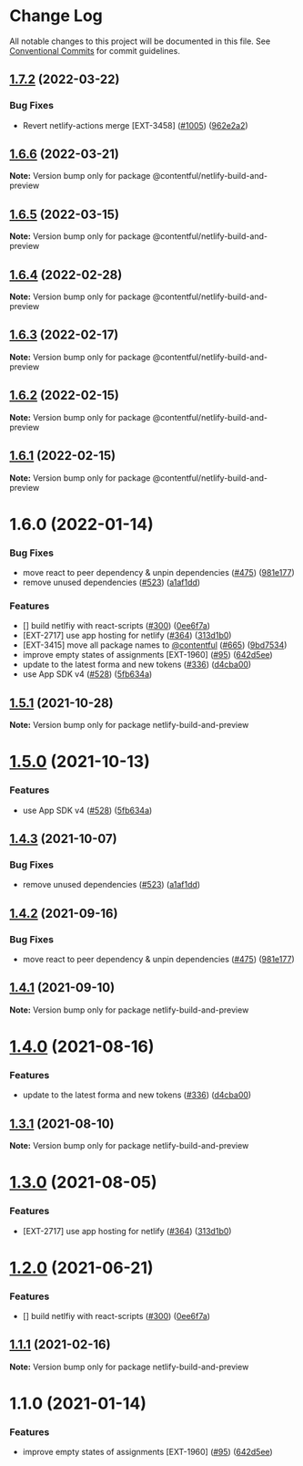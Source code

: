# Change Log

All notable changes to this project will be documented in this file.
See [Conventional Commits](https://conventionalcommits.org) for commit guidelines.

## [1.7.2](https://github.com/contentful/apps/compare/@contentful/netlify-build-and-preview@1.7.1...@contentful/netlify-build-and-preview@1.7.2) (2022-03-22)


### Bug Fixes

* Revert netlify-actions merge [EXT-3458] ([#1005](https://github.com/contentful/apps/issues/1005)) ([962e2a2](https://github.com/contentful/apps/commit/962e2a2ec39cda05c5238c20d6565cff5eb64d77))





## [1.6.6](https://github.com/contentful/apps/compare/@contentful/netlify-build-and-preview@1.6.5...@contentful/netlify-build-and-preview@1.6.6) (2022-03-21)

**Note:** Version bump only for package @contentful/netlify-build-and-preview





## [1.6.5](https://github.com/contentful/apps/compare/@contentful/netlify-build-and-preview@1.6.4...@contentful/netlify-build-and-preview@1.6.5) (2022-03-15)

**Note:** Version bump only for package @contentful/netlify-build-and-preview





## [1.6.4](https://github.com/contentful/apps/compare/@contentful/netlify-build-and-preview@1.6.3...@contentful/netlify-build-and-preview@1.6.4) (2022-02-28)

**Note:** Version bump only for package @contentful/netlify-build-and-preview





## [1.6.3](https://github.com/contentful/apps/compare/@contentful/netlify-build-and-preview@1.6.2...@contentful/netlify-build-and-preview@1.6.3) (2022-02-17)

**Note:** Version bump only for package @contentful/netlify-build-and-preview





## [1.6.2](https://github.com/contentful/apps/compare/@contentful/netlify-build-and-preview@1.6.1...@contentful/netlify-build-and-preview@1.6.2) (2022-02-15)

**Note:** Version bump only for package @contentful/netlify-build-and-preview





## [1.6.1](https://github.com/contentful/apps/compare/@contentful/netlify-build-and-preview@1.6.0...@contentful/netlify-build-and-preview@1.6.1) (2022-02-15)

**Note:** Version bump only for package @contentful/netlify-build-and-preview





# 1.6.0 (2022-01-14)


### Bug Fixes

* move react to peer dependency & unpin dependencies ([#475](https://github.com/contentful/apps/issues/475)) ([981e177](https://github.com/contentful/apps/commit/981e177092fafdcce211822277d3ee0dad7ae689))
* remove unused dependencies ([#523](https://github.com/contentful/apps/issues/523)) ([a1af1dd](https://github.com/contentful/apps/commit/a1af1dd07726c1119e0c16fcbdfb3bea4f88dae2))


### Features

* [] build netlfiy with react-scripts ([#300](https://github.com/contentful/apps/issues/300)) ([0ee6f7a](https://github.com/contentful/apps/commit/0ee6f7aecc924c21f3cd4973361c8f551daa2755))
* [EXT-2717] use app hosting for netlify ([#364](https://github.com/contentful/apps/issues/364)) ([313d1b0](https://github.com/contentful/apps/commit/313d1b0be3ad5b366141c2b0fb08ded886883728))
* [EXT-3415] move all package names to [@contentful](https://github.com/contentful) ([#665](https://github.com/contentful/apps/issues/665)) ([9bd7534](https://github.com/contentful/apps/commit/9bd75340860e59f25b4eed900a832a482508f603))
* improve empty states of assignments [EXT-1960] ([#95](https://github.com/contentful/apps/issues/95)) ([642d5ee](https://github.com/contentful/apps/commit/642d5ee11664f87acb9797e39c07e1ceabb588c6))
* update to the latest forma and new tokens ([#336](https://github.com/contentful/apps/issues/336)) ([d4cba00](https://github.com/contentful/apps/commit/d4cba009066b590b790b0d32bb1afbcf699d3bee))
* use App SDK v4 ([#528](https://github.com/contentful/apps/issues/528)) ([5fb634a](https://github.com/contentful/apps/commit/5fb634a0679de8af4ada0de3d571a8a5e5564090))





## [1.5.1](https://github.com/contentful/apps/compare/netlify-build-and-preview@1.5.0...netlify-build-and-preview@1.5.1) (2021-10-28)

**Note:** Version bump only for package netlify-build-and-preview





# [1.5.0](https://github.com/contentful/apps/compare/netlify-build-and-preview@1.4.3...netlify-build-and-preview@1.5.0) (2021-10-13)


### Features

* use App SDK v4 ([#528](https://github.com/contentful/apps/issues/528)) ([5fb634a](https://github.com/contentful/apps/commit/5fb634a0679de8af4ada0de3d571a8a5e5564090))





## [1.4.3](https://github.com/contentful/apps/compare/netlify-build-and-preview@1.4.2...netlify-build-and-preview@1.4.3) (2021-10-07)


### Bug Fixes

* remove unused dependencies ([#523](https://github.com/contentful/apps/issues/523)) ([a1af1dd](https://github.com/contentful/apps/commit/a1af1dd07726c1119e0c16fcbdfb3bea4f88dae2))





## [1.4.2](https://github.com/contentful/apps/compare/netlify-build-and-preview@1.4.1...netlify-build-and-preview@1.4.2) (2021-09-16)


### Bug Fixes

* move react to peer dependency & unpin dependencies ([#475](https://github.com/contentful/apps/issues/475)) ([981e177](https://github.com/contentful/apps/commit/981e177092fafdcce211822277d3ee0dad7ae689))





## [1.4.1](https://github.com/contentful/apps/compare/netlify-build-and-preview@1.4.0...netlify-build-and-preview@1.4.1) (2021-09-10)

**Note:** Version bump only for package netlify-build-and-preview





# [1.4.0](https://github.com/contentful/apps/compare/netlify-build-and-preview@1.3.1...netlify-build-and-preview@1.4.0) (2021-08-16)


### Features

* update to the latest forma and new tokens ([#336](https://github.com/contentful/apps/issues/336)) ([d4cba00](https://github.com/contentful/apps/commit/d4cba009066b590b790b0d32bb1afbcf699d3bee))





## [1.3.1](https://github.com/contentful/apps/compare/netlify-build-and-preview@1.3.0...netlify-build-and-preview@1.3.1) (2021-08-10)

**Note:** Version bump only for package netlify-build-and-preview





# [1.3.0](https://github.com/contentful/apps/compare/netlify-build-and-preview@1.2.0...netlify-build-and-preview@1.3.0) (2021-08-05)


### Features

* [EXT-2717] use app hosting for netlify ([#364](https://github.com/contentful/apps/issues/364)) ([313d1b0](https://github.com/contentful/apps/commit/313d1b0be3ad5b366141c2b0fb08ded886883728))





# [1.2.0](https://github.com/contentful/apps/compare/netlify-build-and-preview@1.1.1...netlify-build-and-preview@1.2.0) (2021-06-21)


### Features

* [] build netlfiy with react-scripts ([#300](https://github.com/contentful/apps/issues/300)) ([0ee6f7a](https://github.com/contentful/apps/commit/0ee6f7aecc924c21f3cd4973361c8f551daa2755))





## [1.1.1](https://github.com/contentful/apps/compare/netlify-build-and-preview@1.1.0...netlify-build-and-preview@1.1.1) (2021-02-16)

**Note:** Version bump only for package netlify-build-and-preview





# 1.1.0 (2021-01-14)


### Features

* improve empty states of assignments [EXT-1960] ([#95](https://github.com/contentful/apps/issues/95)) ([642d5ee](https://github.com/contentful/apps/commit/642d5ee11664f87acb9797e39c07e1ceabb588c6))
